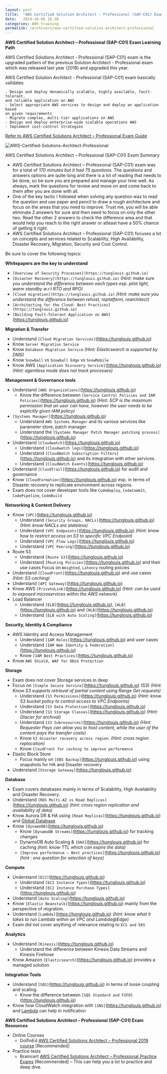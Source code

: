 ```yaml
---
layout: post
title:  "AWS Certified Solution Architect – Professional (SAP-C01) Exam Learning Path"
date:   2019-10-08 16:30
categories: AWS-training
permalink: /archivers/aws-certified-solution-architect-professional
---
```


**AWS Certified Solution Architect – Professional (SAP-C01) Exam Learning Path**

AWS Certified Solutions Architect - Professional (SAP-C01) exam is the upgraded pattern of the previous Solution Architect - Professional exam which was released last year (2018) and upgraded this year.

AWS Certified Solution Architect - Professional (SAP-C01) exam basically validates

	- Design and deploy denamically scalable, highly available, fault-tolerant, 
	and reliable application on AWS
	- Select appropriate AWS services to design and deploy an application based 
	on given requirements
	- Migrate complex, multi-tier applications on AWS
	- Design and deploy enterprise-wide scalable operations AWS
	- Implement cost-control strategies

[Refer to AWS Certified Solutions Architect – Professional Exam Guide](https://d1.awsstatic.com/training-and-certification/docs-sa-pro/AWS_Certified_Solutions_Architect_Professional-Exam_Guide_EN_1.2.pdf)

![AWS-Certified-Solutions-Architect-Professional](../../images/AWS-Certified-Solutions-Architect-Professional-SAP-C01-Exam-Domains-1024x305.png)

AWS Certified Solutions Architect – Professional (SAP-C01) Exam Summary

- AWS Certified Solutions Architect – Professional (SAP-C01) exam was for a total of *170 minutes but it had 75 questions*. The questions and answers options are quite long and there is a lot of reading that needs to be done, so be sure you are prepared and manage your time well. As always, mark the questions for review and move on and come back to them after you are done with all.
- One of the key tactic I followed when solving any question was to read the question and use paper and pencil to draw a rough architecture and focus on the areas that you need to improve. Trust me, you will be able eliminate 2 answers for  sure and then need to focus on only the other two. Read the other 2 answers to check the difference area and that would help you reach to the right answer  or atleast have a 50% chance of getting it right.
- AWS Certified Solutions Architect – Professional (SAP-C01) focuses a lot on concepts and services related to Scalability, High Availability, Disaster Recovery, Migration, Security and Cost Control.

Be sure to cover the following topics:

**Whitepapers are the key to understand**
  * `[Overview of Security Processes](https://tunglouis.github.io)`
  * `[Disaster Recovery](https://tunglouis.github.io)` *(Hint: make sure you understand the difference between each types esp. pilot light, warm standby w.r.t RTO and RPO)*
  * `[Cloud migration](https://tunglouis.github.io)` *(Hint: make sure you understand the difference between rehost, replatform, rearchitect)*
  * `[Architecting for the Cloud: Best Practices](https://tunglouis.github.io)`
  * `[Building Fault-Tolerant Application on AWS]`(https://tunglouis.github.io)

**Migration & Transfer**
  * Understand `[Cloud Migration Services]`(https://tunglouis.github.io)
  * Know `Server Migration Service`
  * Know `Database Migration Service` *(Hint: Elasticsearch is supported by DMS)*
  *  Know `Snowball` vs `Snowball Edge` vs `SnowMobile`
  * Know AWS `[Application Discovery Service]`(https://tunglouis.github.io) *(Hint: agentless mode does not track processes)*

**Management & Governance tools**

  * Understand `[AWS Organizations]`(https://tunglouis.github.io)
    * Know the difference between `[Service Control Policies and IAM Policies]`(https://tunglouis.github.io) *(Hint: SCP is the maximum permission that an user can have, however the user needs to be explicitly given IAM policy)*
  * `[Systems Manager]`(https://tunglouis.github.io)
    * Understand `AWS Systems Manager` and its various services like parameter store, patch manager
    * Understand the `[Systems Manager Patch Manager patching process]`(https://tunglouis.github.io)
  * Understand `[Cloudwatch]`(https://tunglouis.github.io)
    * Understand `[Cloudwatch logs]`(https://tunglouis.github.io)
    * Understand `[CloudWatch Subscription Filters]`(https://tunglouis.github.io) and its integration with other services.
    * Understand `[CloudWatch Events]`(https://tunglouis.github.io)
  * Understand `[CloudTrail]`(https://tunglouis.github.io) for audit and governance
  * Know `[CloudFormation]`(https://tunglouis.github.io) esp. in terms of Disaster recovery to replicate environment across regions.
  * Exam does not cover developer tools like `CodeDeploy`, `CodeCommit`, `CodePipeline`, `CodeBuild`

**Networking & Content Delivery**

  * Know `[VPC]`(https://tunglouis.github.io)
    * Understand `[Security Groups, NACLs]`(https://tunglouis.github.io) *(Hint: know NACLs are stateless)*
    * Understand `[VPC Endpoints]`(https://tunglouis.github.io) *(Hint: know how to restrict access on S3 to specific VPC Endpoint)*
    * Understand `[VPC Flow Logs]`(https://tunglouis.github.io)
    * Understand `[VPC Peering]`(https://tunglouis.github.io)
  * Route 53
    * Understand `[Route 53]`(https://tunglouis.github.io)
    * Understand `[Routing Policies]`(https://tunglouis.github.io) and their use cases Focus on `Weighted`, `Latency` routing poicies
  * Understand `[CloudFront]`(https://tunglouis.github.io) and use cases *(Hint: S3 caching)*
  * Understand `[API Gateway]`(https://tunglouis.github.io)
  * Know AWS `[PrivateLink]`(https://tunglouis.github.io) *(Hint: can be used to exposed microservices within the AWS network)*
  * Load Balancer
    * Understand `[ELB]`(https://tunglouis.github.io), `[ALB]`(https://tunglouis.github.io) and `[NLB]`(https://tunglouis.github.io)
    * Understand `[ELB with Auto Scaling]`(https://tunglouis.github.io)

**Security, Identity & Compliance**
  * AWS Identity and Access Management
    * Understand `[IAM Roles]`(https://tunglouis.github.io) and user cases
    * Understand `[IAM Web Identity & Federation]`(https://tunglouis.github.io)
    * Know `[IAM Best Practices]`(https://tunglouis.github.io)
  * Know `AWS Shield, WAF for DDoS Protection`

**Storage**
  * Exam does not cover Storage services in deep
  * Focus on `[Simple Secure Service]`(https://tunglouis.github.io) (S3) *(Hint: Know S3 supports retrieval of partial content using Range Get requests)*
    * Understand `[S3 Permissions]`(https://tunglouis.github.io) *(Hint: know S3 bucket policy to control access to VPC Endpoints)*
    * Understand `[S3 Data Protection]`(https://tunglouis.github.io)
    * Understand `[S3 Storage Classes]`(https://tunglouis.github.io) *(Hint: Glacier for archival)*
    * Understand `[S3 Subresources]`(https://tunglouis.github.io) *(Hint: Requester Pays can allow you to host content, while the user of the content pays the transfer costs)*
    * Know `S3 disaster recovery across region`. *(Hint: cross region replocation)*
    * Know `CloudFront for caching to improve performance`
  * Elastic Block Store
    * Focus mainly on `[EBS Backup]`(https://tunglouis.github.io) using snapshots for HA and Disaster recovery
  * Understand `[Storage Gateway]`(https://tunglouis.github.io)

**Database**
  * Exam covers databases mainly in terms of Scalability, High Availability and Disaster Recovery.
  * Understand `[RDS Multi-AZ vs Read Replicas]`(https://tunglouis.github.io) *(hint: cross region replication and availability of data)*
  * Know Aurora DR & HA using `[Read Replicas]`(https://tunglouis.github.io) and [Global Database](https://tunglouis.github.io)
  * Know `[DynamoDB]`(https://tunglouis.github.io)
    * Know `[DynamoDB Streams]`(https://tunglouis.github.io) for tracking changes
    * DynamoDB Auto Scaling & `[DAX]`(https://tunglouis.github.io) for caching *(hint: know TTL which can expire the data)*
    * `[Improve performance – Best practices]`(https://tunglouis.github.io) *(hint : one question for selection of keys)*

**Compute**
  * Understand `[EC2]`(https://tunglouis.github.io)
    * Understand `[EC2 Instance Types]`(https://tunglouis.github.io)
    * Understand `[EC2 Instance Purchase Types]`(https://tunglouis.github.io)
  * Understand `[Auto Scaling]`(https://tunglouis.github.io)
  * Know `[Elastic Beanstalk]`(https://tunglouis.github.io) mainly from the perspective of migration.
  * Understand `[Lambda]`(https://tunglouis.github.io) *(hint: know what it takes to run Lambda within an VPC and Lambda@Edge)*
  * Exam did not cover anything of relevance relating to `ECS and EKS`

**Analytics**
  * Understand `[Kinesis]`(https://tunglouis.github.io)
    * Understand the difference between Kinesis Data Streams and Kinesis Firehose
  * Know Amazon `[Elasticsearch]`(https://tunglouis.github.io) provides a managed solution

**Integration Tools**
  * Understand `[SQS]`(https://tunglouis.github.io) in terms of loose coupling and scaling.
    * Know the difference between `[SQS Standard and FIFO]`(https://tunglouis.github.io)
  * Know how CloudWatch integration with `[SNS]`(https://tunglouis.github.io) and [Lambda](https://tunglouis.github.io) can help in notification

**AWS Certified Solutions Architect – Professional (SAP-C01) Exam Resources**
  * Online Courses
    * DolfinEd [AWS Certified Solutions Architect – Professional 2019 course](https://www.udemy.com/course/amazon-certified-solutions-architect-professional/?couponCode=JAYPCSAPRO-15NEW) [Recommended]
  * Practice tests
    * Braincert [AWS Certified Solutions Architect – Professional Practice Exams](https://www.braincert.com/course/10323-AWS-Certified-Solutions-Architect-%E2%80%93-Professional-Practice-Exams) [Recommended] – This can help you a lot to practice and deep dive.